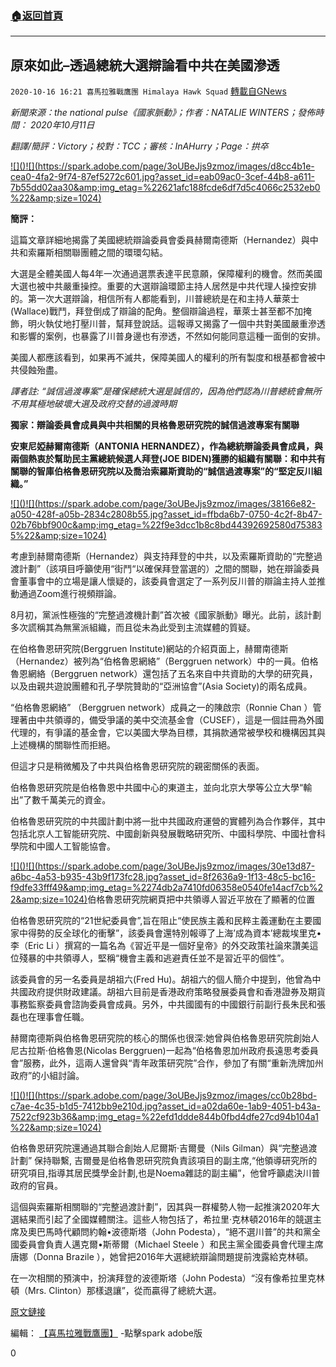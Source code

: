 ###  [:house:返回首頁](https://github.com/ourhimalayas/txt)
---

## 原來如此&#8211;透過總統大選辯論看中共在美國滲透
`2020-10-16 16:21 喜馬拉雅戰鷹團 Himalaya Hawk Squad` [轉載自GNews](https://gnews.org/zh-hant/428645/)

*新聞來源：the national pulse《國家脈動》；作者：NATALIE WINTERS；發佈時間： 2020年10月11日*

*翻譯/簡評：Victory；校對：TCC；審核：InAHurry；Page：拱卒*

[!\[\]()!\[\](https://spark.adobe.com/page/3oUBeJjs9zmoz/images/d8cc4b1e-cea0-4fa2-9f74-87ef5272c601.jpg?asset_id=eab09ac0-3cef-44b8-a611-7b55dd02aa30&amp;img_etag=%22621afc188fcde6df7d5c4066c2532eb0%22&amp;size=1024)](https://spark.adobe.com/page/3oUBeJjs9zmoz/images/d8cc4b1e-cea0-4fa2-9f74-87ef5272c601.jpg?asset_id=eab09ac0-3cef-44b8-a611-7b55dd02aa30&amp;img_etag=%22621afc188fcde6df7d5c4066c2532eb0%22&amp;size=1024)

**簡評：**

這篇文章詳細地揭露了美國總統辯論委員會委員赫爾南德斯（Hernandez）與中共和索羅斯相關聯團體之間的環環勾結。

大選是全體美國人每4年一次通過選票表達平民意願，保障權利的機會。然而美國大選也被中共嚴重操控。重要的大選辯論環節主持人居然是中共代理人操控安排的。第一次大選辯論，相信所有人都能看到，川普總統是在和主持人華萊士(Wallace)戰鬥，拜登倒成了辯論的配角。整個辯論過程，華萊士甚至都不加掩飾，明火執仗地打壓川普，幫拜登說話。這報導又揭露了一個中共對美國嚴重滲透和影響的案例，也暴露了川普身邊也有滲透，不然如何能同意這種一面倒的安排。

美國人都應該看到，如果再不滅共，保障美國人的權利的所有製度和根基都會被中共侵蝕殆盡。

*譯者註: “誠信過渡專案”是確保總統大選是誠信的，因為他們認為川普總統會無所不用其極地破壞大選及政府交替的過渡時期*

**獨家：辯論委員會成員與中共相關的貝格魯恩研究院的誠信過渡專案有關聯**

**安東尼婭赫爾南德斯（ANTONIA HERNANDEZ），作為總統辯論委員會成員，與兩個熱衷於幫助民主黨總統候選人拜登(JOE BIDEN)獲勝的組織有關聯：和中共有關聯的智庫伯格魯恩研究院以及喬治索羅斯資助的“誠信過渡專案”的“堅定反川組織。”**

[!\[\]()!\[\](https://spark.adobe.com/page/3oUBeJjs9zmoz/images/38166e82-a050-428f-a05b-2834c2808b55.jpg?asset_id=ffbda6b7-0750-4c2f-8b47-02b76bbf900c&amp;img_etag=%22f9e3dcc1b8c8bd44392692580d753835%22&amp;size=1024)](https://spark.adobe.com/page/3oUBeJjs9zmoz/images/38166e82-a050-428f-a05b-2834c2808b55.jpg?asset_id=ffbda6b7-0750-4c2f-8b47-02b76bbf900c&amp;img_etag=%22f9e3dcc1b8c8bd44392692580d753835%22&amp;size=1024)

考慮到赫爾南德斯（Hernandez）與支持拜登的中共，以及索羅斯資助的“完整過渡計劃”（該項目呼籲使用“街鬥“以確保拜登當選的）之間的關聯，她在辯論委員會董事會中的立場是讓人懷疑的，該委員會選定了一系列反川普的辯論主持人並推動通過Zoom進行視頻辯論。

8月初，黨派性極強的“完整過渡機計劃”首次被《國家脈動》曝光。此前，該計劃多次謊稱其為無黨派組織，而且從未為此受到主流媒體的質疑。

在伯格魯恩研究院(Berggruen Institute)網站的介紹頁面上，赫爾南德斯（Hernandez）被列為“伯格魯恩網絡”（Berggruen network）中的一員。伯格魯恩網絡（Berggruen network）還包括了五名來自中共資助的大學的研究員，以及由親共遊說團體和孔子學院贊助的“亞洲協會”(Asia Society)的兩名成員。

“伯格魯恩網絡” （Berggruen network）成員之一的陳啟宗（Ronnie Chan ）管理著由中共領導的，備受爭議的美中交流基金會（CUSEF），這是一個註冊為外國代理的，有爭議的基金會，它以美國大學為目標，其捐款通常被學校和機構因其與上述機構的關聯性而拒絕。

但這才只是稍微觸及了中共與伯格魯恩研究院的親密關係的表面。

伯格魯恩研究院是伯格魯恩中共國中心的東道主，並向北京大學等公立大學“輸出”了數千萬美元的資金。

伯格魯恩研究院的中共國計劃中將一批中共國政府運營的實體列為合作夥伴，其中包括北京人工智能研究院、中國創新與發展戰略研究所、中國科學院、中國社會科學院和中國人工智能協會。

[!\[\]()!\[\](https://spark.adobe.com/page/3oUBeJjs9zmoz/images/30e13d87-a6bc-4a53-b935-43b9f173fc28.jpg?asset_id=8f2636a9-1f13-48c5-bc16-f9dfe33fff49&amp;img_etag=%2274db2a7410fd06358e0540fe14acf7cb%22&amp;size=1024)](https://spark.adobe.com/page/3oUBeJjs9zmoz/images/30e13d87-a6bc-4a53-b935-43b9f173fc28.jpg?asset_id=8f2636a9-1f13-48c5-bc16-f9dfe33fff49&amp;img_etag=%2274db2a7410fd06358e0540fe14acf7cb%22&amp;size=1024)伯格魯恩研究院網頁把中共領導人習近平放在了顯著的位置

伯格魯恩研究院的“21世紀委員會”,旨在阻止“使民族主義和民粹主義運動在主要國家中得勢的反全球化的衝擊”，該委員會還特別報導了上海’成為資本’總裁埃里克•李（Eric Li ）撰寫的一篇名為《習近平是一個好皇帝》的外交政策社論來讚美這位殘暴的中共領導人，堅稱“機會主義和逃避責任並不是習近平的個性”。

該委員會的另一名委員是胡祖六(Fred Hu)。胡祖六的個人簡介中提到，他曾為中共國政府提供財政建議。胡祖六目前是香港政府策略發展委員會和香港證券及期貨事務監察委員會諮詢委員會成員。另外，中共國國有的中國銀行前副行長朱民和張磊也在理事會任職。

赫爾南德斯與伯格魯恩研究院的核心的關係也很深:她曾與伯格魯恩研究院創始人尼古拉斯·伯格魯恩(Nicolas Berggruen)一起為“伯格魯恩加州政府長遠思考委員會”服務，此外，這兩人還曾與“青年政策研究院”合作，參加了有關“重新洗牌加州政府”的小組討論。

[!\[\]()!\[\](https://spark.adobe.com/page/3oUBeJjs9zmoz/images/cc0b28bd-c7ae-4c35-b1d5-7412bb9e210d.jpg?asset_id=a02da60e-1ab9-4051-b43a-7522cf923b36&amp;img_etag=%22efd1ddde844b0fbd4dfe27cd94b104a1%22&amp;size=1024)](https://spark.adobe.com/page/3oUBeJjs9zmoz/images/cc0b28bd-c7ae-4c35-b1d5-7412bb9e210d.jpg?asset_id=a02da60e-1ab9-4051-b43a-7522cf923b36&amp;img_etag=%22efd1ddde844b0fbd4dfe27cd94b104a1%22&amp;size=1024)

伯格魯恩研究院還通過其聯合創始人尼爾斯·吉爾曼（Nils Gilman）與“完整過渡計劃” 保持聯繫, 吉爾曼是伯格魯恩研究院負責該項目的副主席,“他領導研究所的研究項目,指導其居民獎學金計劃,也是Noema雜誌的副主編”，他曾呼籲處決川普政府的官員。

這個與索羅斯相關聯的“完整過渡計劃”，因其與一群權勢人物一起推演2020年大選結果而引起了全國媒體關注。這些人物包括了，希拉里·克林頓2016年的競選主席及奧巴馬時代顧問約翰•波德斯塔（John Podesta），“絕不選川普”的共和黨全國委員會負責人邁克爾•斯蒂爾（Michael Steele ）和民主黨全國委員會代理主席唐娜（Donna Brazile ），她曾把2016年大選總統辯論問題提前洩露給克林頓。

在一次相關的預演中，扮演拜登的波德斯塔（John Podesta）“沒有像希拉里克林頓（Mrs. Clinton）那樣退讓”，從而贏得了總統大選。

[原文鏈接](https://thenationalpulse.com/exclusive/debate-commission-ccp/)

編輯： [【喜馬拉雅戰鷹團】](https://spark.adobe.com/page/3oUBeJjs9zmoz/) -點擊spark adobe版

0
